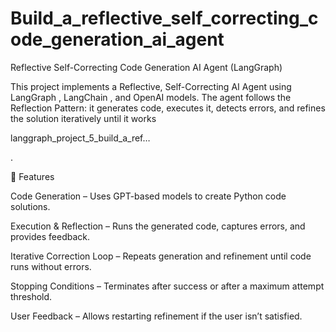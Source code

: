 # Build_a_reflective_self_correcting_code_generation_ai_agent


Reflective Self-Correcting Code Generation AI Agent (LangGraph)

This project implements a Reflective, Self-Correcting AI Agent using LangGraph
, LangChain
, and OpenAI models.
The agent follows the Reflection Pattern: it generates code, executes it, detects errors, and refines the solution iteratively until it works

langgraph_project_5_build_a_ref…

.

🚀 Features

Code Generation – Uses GPT-based models to create Python code solutions.

Execution & Reflection – Runs the generated code, captures errors, and provides feedback.

Iterative Correction Loop – Repeats generation and refinement until code runs without errors.

Stopping Conditions – Terminates after success or after a maximum attempt threshold.

User Feedback – Allows restarting refinement if the user isn’t satisfied.
